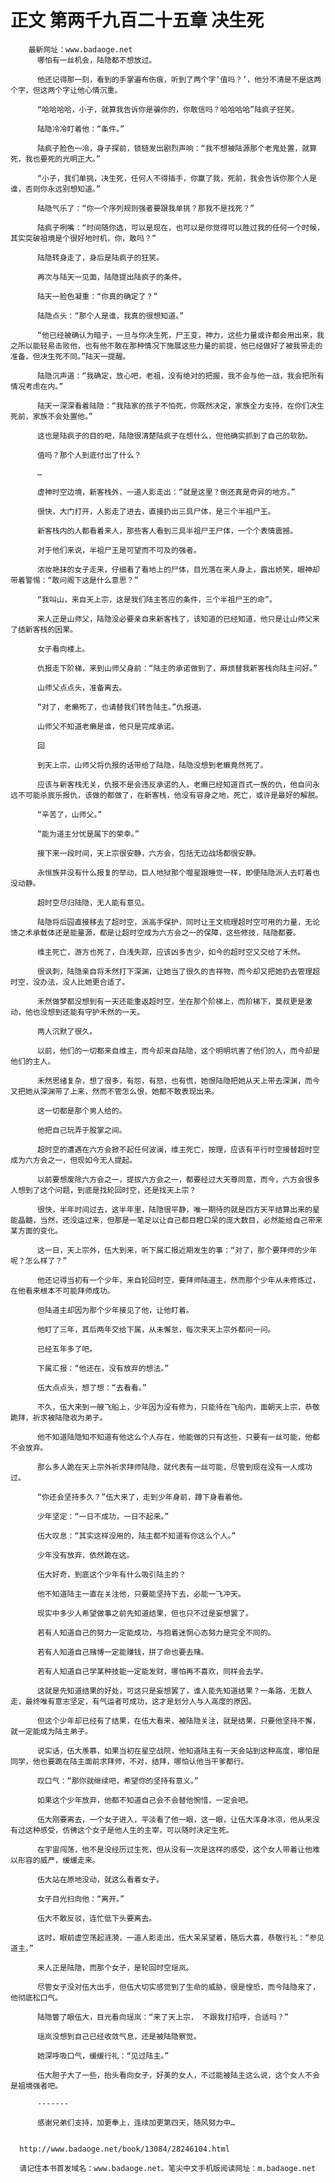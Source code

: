 # 正文 第两千九百二十五章 决生死
        最新网址：www.badaoge.net
          哪怕有一丝机会，陆隐都不想放过。
      
          他还记得那一刻，看到的手掌遍布伤痕，听到了两个字‘值吗？’，他分不清是不是这两个字，但这两个字让他心情沉重。
      
          “哈哈哈哈，小子，就算我告诉你是骗你的，你敢信吗？哈哈哈哈”陆疯子狂笑。
      
          陆隐冷冷盯着他：“条件。”
      
          陆疯子脸色一冷，身子探前，锁链发出剧烈声响：“我不想被陆源那个老鬼处置，就算死，我也要死的光明正大。”
      
          “小子，我们单挑，决生死，任何人不得插手，你赢了我，死前，我会告诉你那个人是谁，否则你永远别想知道。”
      
          陆隐气乐了：“你一个序列规则强者要跟我单挑？那我不是找死？”
      
          陆疯子咧嘴：“时间随你选，可以是现在，也可以是你觉得可以胜过我的任何一个时候，其实突破祖境是个很好地时机，你，敢吗？”
      
          陆隐转身走了，身后是陆疯子的狂笑。
      
          再次与陆天一见面，陆隐提出陆疯子的条件。
      
          陆天一脸色凝重：“你真的确定了？”
      
          陆隐点头：“那个人是谁，我真的很想知道。”
      
          “他已经被确认为暗子，一旦与你决生死，尸王变，神力，这些力量或许都会用出来，我之所以能轻易击败他，也有他不敢在那种情况下施展这些力量的前提，他已经做好了被我带走的准备，但决生死不同。”陆天一提醒。
      
          陆隐沉声道：“我确定，放心吧，老祖，没有绝对的把握，我不会与他一战，我会把所有情况考虑在内。”
      
          陆天一深深看着陆隐：“我陆家的孩子不怕死，你既然决定，家族全力支持，在你们决生死前，家族不会处置他。”
      
          这也是陆疯子的目的吧，陆隐很清楚陆疯子在想什么，但他确实抓到了自己的软肋。
      
          值吗？那个人到底付出了什么？
      
          …
      
          虚神时空边境，新客栈外，一道人影走出：“就是这里？倒还真是奇异的地方。”
      
          很快，大门打开，人影走了进去，直接扔出三具尸体，是三个半祖尸王。
      
          新客栈内的人都看着来人，那些客人看到三具半祖尸王尸体，一个个表情震撼。
      
          对于他们来说，半祖尸王是可望而不可及的强者。
      
          浓妆艳抹的女子走来，仔细看了看地上的尸体，目光落在来人身上，露出娇笑，眼神却带着警惕：“敢问阁下这是什么意思？”
      
          “我叫山，来自天上宗，这是我们陆主答应的条件，三个半祖尸王的命”。
      
          来人正是山师父，陆隐没必要亲自来新客栈了，该知道的已经知道，他只是让山师父来了结新客栈的因果。
      
          女子看向楼上。
      
          仇报走下阶梯，来到山师父身前：“陆主的承诺做到了，麻烦替我新客栈向陆主问好。”
      
          山师父点点头，准备离去。
      
          “对了，老癞死了，也请替我们转告陆主。”仇报道。
      
          山师父不知道老癞是谁，他只是完成承诺。
      
          回
      
          到天上宗，山师父将仇报的话带给了陆隐，陆隐没想到老癞竟然死了。
      
          应该与新客栈无关，仇报不是会违反承诺的人，老癞已经知道百式一族的仇，他自问永远不可能杀宸乐报仇，该做的都做了，在新客栈，他没有容身之地，死亡，或许是最好的解脱。
      
          “辛苦了，山师父。”
      
          “能为道主分忧是属下的荣幸。”
      
          接下来一段时间，天上宗很安静，六方会，包括无边战场都很安静。
      
          永恒族并没有什么报复的举动，巨人地狱那个噬星跟睡觉一样，即便陆隐派人去盯着也没动静。
      
          超时空尽归陆隐，无人能有意见。
      
          陆隐将后园直接移去了超时空，派高手保护，同时让王文梳理超时空可用的力量，无论馈之术承载体还是能量源，都是让超时空成为六方会之一的保障，这些修技，陆隐都要。
      
          维主死亡，游方也死了，白浅失踪，应该凶多吉少，如今的超时空又交给了禾然。
      
          很讽刺，陆隐亲自将禾然打下深渊，让她当了很久的吉祥物，而今却又把她扔去管理超时空，没办法，没人比她更合适了。
      
          禾然做梦都没想到有一天还能重返超时空，坐在那个阶梯上，而阶梯下，莫叔更是激动，他也没想到还能有守护禾然的一天。
      
          两人沉默了很久。
      
          以前，他们的一切都来自维主，而今却来自陆隐，这个明明坑害了他们的人，而今却是他们的主人。
      
          禾然思绪复杂，想了很多，有怨，有怒，也有慌，她恨陆隐把她从天上带去深渊，而今又把她从深渊带了上来，然而不管怎么恨，她都不敢表现出来。
      
          这一切都是那个男人给的。
      
          他把自己玩弄于股掌之间。
      
          超时空的遭遇在六方会掀不起任何波澜，维主死亡，按理，应该有平行时空接替超时空成为六方会之一，但现如今无人提起。
      
          以前要想废除六方会之一，提拔六方会之一，都要经过大天尊同意，而今，六方会很多人想到了这个问题，到底是找轮回时空，还是找天上宗？
      
          很快，半年时间过去，这半年里，陆隐很平静，唯一期待的就是四方天平结算出来的星能晶髓，当然，还没运过来，但那是一笔足以让自己都目瞪口呆的庞大数目，必然能给自己带来某方面的变化。
      
          这一日，天上宗外，伍大到来，听下属汇报近期发生的事：“对了，那个要拜师的少年呢？怎么样了？”
      
          他还记得当初有一个少年，来自轮回时空，要拜师陆道主，然而那个少年从未修炼过，在他看来根本不可能拜师成功。
      
          但陆道主却因为那个少年接见了他，让他盯着。
      
          他盯了三年，其后两年交给下属，从未懈怠，每次来天上宗外都问一问。
      
          已经五年多了吧。
      
          下属汇报：“他还在，没有放弃的想法。”
      
          伍大点点头，想了想：“去看看。”
      
          不久，伍大来到一艘飞船上，少年因为没有修为，只能待在飞船内，面朝天上宗，恭敬跪拜，祈求被陆隐收为弟子。
      
          他不知道陆隐知不知道有他这么个人存在，他能做的只有这些，只要有一丝可能，他都不会放弃。
      
          那么多人跪在天上宗外祈求拜师陆隐，就代表有一丝可能，尽管到现在没有一人成功过。
      
          “你还会坚持多久？”伍大来了，走到少年身前，蹲下身看着他。
      
          少年坚定：“一日不成功，一日不起来。”
      
          伍大叹息：“其实这样没用的，陆主都不知道有你这么个人。”
      
          少年没有放弃，依然跪在这。
      
          伍大好奇，到底这个少年有什么吸引陆主的？
      
          他不知道陆主一直在关注他，只要能坚持下去，必能一飞冲天。
      
          现实中多少人希望做事之前先知道结果，但也只不过是妄想罢了。
      
          若有人知道自己的努力一定能成功，与抱着迷惘心态努力是完全不同的。
      
          若有人知道自己赌博一定能赚钱，拼了命也要去赌。
      
          若有人知道自己学某种技能一定能发财，哪怕再不喜欢，同样会去学。
      
          这就是先知道结果的好处，可这只是妄想罢了，谁人能先知道结果？一条路，无数人走，最终唯有意志坚定，有气运者可成功，这才是划分人与人高度的原因。
      
          但这个少年却已经有了结果，在伍大看来，被陆隐关注，就是结果，只要他坚持不懈，就一定能成为陆主弟子。
      
          说实话，伍大羡慕，如果当初在星空战院，他知道陆主有一天会站到这种高度，哪怕是同学，他也要跪在陆主面前求拜师，不对，结拜，哪怕认他当干爹都行。
      
          叹口气：“那你就继续吧，希望你的坚持有意义。”
      
          如果这个少年放弃，他都不知道自己会不会替他惋惜，一定会吧。
      
          伍大刚要离去，一个女子进入，平淡看了他一眼，这一眼，让伍大浑身冰凉，他从来没有过这种感受，仿佛这个女子是他人生的主宰，可以随时决定生死。
      
          在宇宙闯荡，他不是没经历过生死，但从没有一次是这样的感受，这个女人带着让他难以形容的威严，缓缓走来。
      
          伍大站在原地没动，就这么看着女子。
      
          女子目光扫向他：“离开。”
      
          伍大不敢反驳，连忙低下头要离去。
      
          这时，眼前虚空荡起涟漪，一道人影走出，伍大呆呆望着，随后大喜，恭敬行礼：“参见道主。”
      
          来人正是陆隐，而那个女子，是轮回时空瑶岚。
      
          尽管女子没对伍大出手，但伍大切实感觉到了生命的威胁，很是惶恐，而今陆隐来了，他彻底松口气。
      
          陆隐瞥了眼伍大，目光看向瑶岚：“来了天上宗， 不跟我打招呼，合适吗？”
      
          瑶岚没想到自己已经收敛气息，还是被陆隐察觉。
      
          她深呼吸口气，缓缓行礼：“见过陆主。”
      
          伍大胆子大了一些，抬头看向女子，好美的女人，不过能被陆主这么说，这个女人不会是祖境强者吧。
      
          -------
      
          感谢兄弟们支持，加更奉上，连续加更第四天，随风努力中…
      
      
      http://www.badaoge.net/book/13084/28246104.html
      
      请记住本书首发域名：www.badaoge.net。笔尖中文手机版阅读网址：m.badaoge.net
